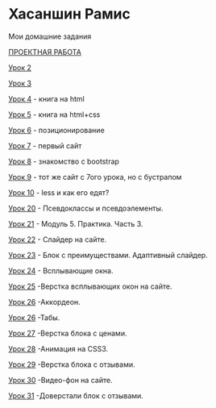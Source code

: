 # Хасаншин Рамис
Мои домашние задания

[ПРОЕКТНАЯ РАБОТА](https://github.com/KhasanshinRamis/khasanshinramis.github.io/blob/master/ИГРА "ИГРА-РЕЛАКС")

[Урок 2](https://github.com/KhasanshinRamis/khasanshinramis.github.io/tree/master/Урок%202 "Описание")

[Урок 3](https://github.com/KhasanshinRamis/khasanshinramis.github.io/tree/master/Урок%203/myfirstproject/src "Описание")

[Урок 4](https://github.com/KhasanshinRamis/khasanshinramis.github.io/tree/master/Урок%204/myfirstproject/src "Описание") - книга на html

[Урок 5](https://github.com/KhasanshinRamis/khasanshinramis.github.io/tree/master/Урок%205 "Описание") - книга на html+css

[Урок 6](https://github.com/KhasanshinRamis/khasanshinramis.github.io/tree/master/Урок%206 "Описание") - позиционирование

[Урок 7](https://github.com/KhasanshinRamis/khasanshinramis.github.io/tree/master/myfirstproject/src "Описание") - первый сайт

[Урок 8](https://github.com/KhasanshinRamis/khasanshinramis.github.io/tree/master/Урок%208 "Описание") - знакомство с bootstrap

[Урок 9](https://github.com/KhasanshinRamis/khasanshinramis.github.io/tree/master/hwlesson9/src "Описание") - тот же сайт с 7ого урока, но с бустрапом

[Урок 10](https://github.com/KhasanshinRamis/khasanshinramis.github.io/tree/master/hwlesson10/src "Описание") - less и как его едят?

[Урок 20](https://github.com/KhasanshinRamis/khasanshinramis.github.io/tree/master/задание%2015) - Псевдоклассы и псевдоэлементы.

[Урок 21](https://github.com/KhasanshinRamis/khasanshinramis.github.io/tree/master/project) - Модуль 5. Практика. Часть 3.

[Урок 22](https://github.com/KhasanshinRamis/khasanshinramis.github.io/commit/7e6dfc54d8a79bbe1a0568a3630b9d205ffdd76b) - Слайдер на сайте.

[Урок 23](https://github.com/KhasanshinRamis/khasanshinramis.github.io/tree/master/project) - Блок с преимуществами. Адаптивный слайдер.

[Урок 24](https://github.com/KhasanshinRamis/khasanshinramis.github.io/tree/master/всплывающие%20окна) - Всплывающие окна.

[Урок 25](https://github.com/KhasanshinRamis/khasanshinramis.github.io/tree/master/Кнопка%20получить%20консультацию) -Верстка всплывающих окон на сайте.

[Урок 26](https://github.com/KhasanshinRamis/khasanshinramis.github.io/tree/master/аккордеоны) -Аккордеон.

[Урок 26](https://github.com/KhasanshinRamis/khasanshinramis.github.io/tree/master/Форма%20с%20табами) -Табы.

[Урок 27](https://khasanshinramis.github.io/Верстка%20блока%20с%20ценами/index.html) -Верстка блока с ценами.

[Урок 28](https://github.com/KhasanshinRamis/khasanshinramis.github.io/blob/master/Форма%20регистрации%20с%20анимацией/scr/index.html) -Анимация на CSS3.

[Урок 29](https://github.com/KhasanshinRamis/khasanshinramis.github.io/blob/master/Штукатурка%20стен/scr/index.html) -Верстка блока с отзывами.

[Урок 30](https://github.com/KhasanshinRamis/khasanshinramis.github.io/blob/master/Дз%20по%20видео-фону/src/index.html) -Видео-фон на сайте.

[Урок 31](https://github.com/KhasanshinRamis/khasanshinramis.github.io/blob/master/Штукатурка%20стен/scr/index.html) -Доверстали блок с отзывами.
